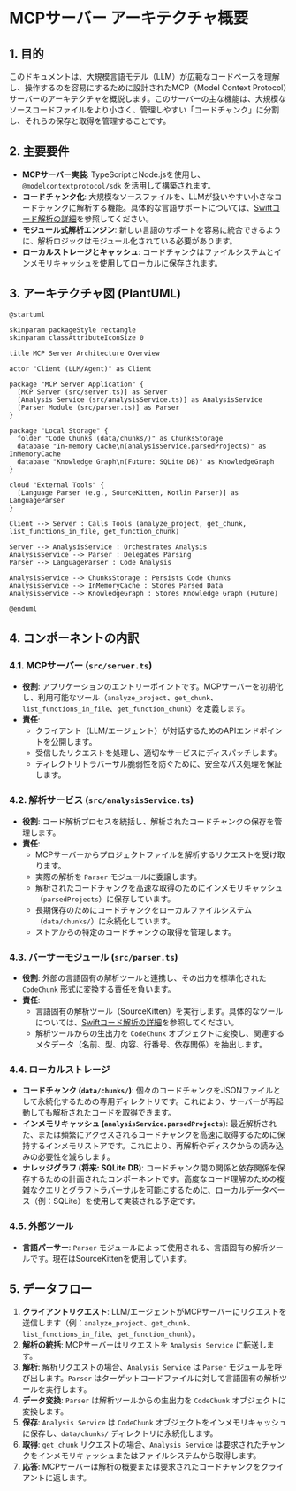 # MCPサーバー アーキテクチャ概要

## 1. 目的

このドキュメントは、大規模言語モデル（LLM）が広範なコードベースを理解し、操作するのを容易にするために設計されたMCP（Model Context Protocol）サーバーのアーキテクチャを概説します。このサーバーの主な機能は、大規模なソースコードファイルをより小さく、管理しやすい「コードチャンク」に分割し、それらの保存と取得を管理することです。

## 2. 主要要件

- **MCPサーバー実装**: TypeScriptとNode.jsを使用し、`@modelcontextprotocol/sdk` を活用して構築されます。
- **コードチャンク化**: 大規模なソースファイルを、LLMが扱いやすい小さなコードチャンクに解析する機能。具体的な言語サポートについては、[Swiftコード解析の詳細](swift_parsing_details.md)を参照してください。
- **モジュール式解析エンジン**: 新しい言語のサポートを容易に統合できるように、解析ロジックはモジュール化されている必要があります。
- **ローカルストレージとキャッシュ**: コードチャンクはファイルシステムとインメモリキャッシュを使用してローカルに保存されます。

## 3. アーキテクチャ図 (PlantUML)

```plantuml
@startuml

skinparam packageStyle rectangle
skinparam classAttributeIconSize 0

title MCP Server Architecture Overview

actor "Client (LLM/Agent)" as Client

package "MCP Server Application" {
  [MCP Server (src/server.ts)] as Server
  [Analysis Service (src/analysisService.ts)] as AnalysisService
  [Parser Module (src/parser.ts)] as Parser
}

package "Local Storage" {
  folder "Code Chunks (data/chunks/)" as ChunksStorage
  database "In-memory Cache\n(analysisService.parsedProjects)" as InMemoryCache
  database "Knowledge Graph\n(Future: SQLite DB)" as KnowledgeGraph
}

cloud "External Tools" {
  [Language Parser (e.g., SourceKitten, Kotlin Parser)] as LanguageParser
}

Client --> Server : Calls Tools (analyze_project, get_chunk, list_functions_in_file, get_function_chunk)

Server --> AnalysisService : Orchestrates Analysis
AnalysisService --> Parser : Delegates Parsing
Parser --> LanguageParser : Code Analysis

AnalysisService --> ChunksStorage : Persists Code Chunks
AnalysisService --> InMemoryCache : Stores Parsed Data
AnalysisService --> KnowledgeGraph : Stores Knowledge Graph (Future)

@enduml
```

## 4. コンポーネントの内訳

### 4.1. MCPサーバー (`src/server.ts`)

- **役割**: アプリケーションのエントリーポイントです。MCPサーバーを初期化し、利用可能なツール（`analyze_project`、`get_chunk`、`list_functions_in_file`、`get_function_chunk`）を定義します。
- **責任**:
  - クライアント（LLM/エージェント）が対話するためのAPIエンドポイントを公開します。
  - 受信したリクエストを処理し、適切なサービスにディスパッチします。
  - ディレクトリトラバーサル脆弱性を防ぐために、安全なパス処理を保証します。

### 4.2. 解析サービス (`src/analysisService.ts`)

- **役割**: コード解析プロセスを統括し、解析されたコードチャンクの保存を管理します。
- **責任**:
  - MCPサーバーからプロジェクトファイルを解析するリクエストを受け取ります。
  - 実際の解析を `Parser` モジュールに委譲します。
  - 解析されたコードチャンクを高速な取得のためにインメモリキャッシュ（`parsedProjects`）に保存しています。
  - 長期保存のためにコードチャンクをローカルファイルシステム（`data/chunks/`）に永続化しています。
  - ストアからの特定のコードチャンクの取得を管理します。

### 4.3. パーサーモジュール (`src/parser.ts`)

- **役割**: 外部の言語固有の解析ツールと連携し、その出力を標準化された `CodeChunk` 形式に変換する責任を負います。
- **責任**:
  - 言語固有の解析ツール（SourceKitten）を実行します。具体的なツールについては、[Swiftコード解析の詳細](swift_parsing_details.md)を参照してください。
  - 解析ツールからの生出力を `CodeChunk` オブジェクトに変換し、関連するメタデータ（名前、型、内容、行番号、依存関係）を抽出します。

### 4.4. ローカルストレージ

- **コードチャンク (`data/chunks/`)**: 個々のコードチャンクをJSONファイルとして永続化するための専用ディレクトリです。これにより、サーバーが再起動しても解析されたコードを取得できます。
- **インメモリキャッシュ (`analysisService.parsedProjects`)**: 最近解析された、または頻繁にアクセスされるコードチャンクを高速に取得するために保持するインメモリストアです。これにより、再解析やディスクからの読み込みの必要性を減らします。
- **ナレッジグラフ (将来: SQLite DB)**: コードチャンク間の関係と依存関係を保存するための計画されたコンポーネントです。高度なコード理解のための複雑なクエリとグラフトラバーサルを可能にするために、ローカルデータベース（例：SQLite）を使用して実装される予定です。

### 4.5. 外部ツール

- **言語パーサー**: `Parser` モジュールによって使用される、言語固有の解析ツールです。現在はSourceKittenを使用しています。

## 5. データフロー

1.  **クライアントリクエスト**: LLM/エージェントがMCPサーバーにリクエストを送信します（例：`analyze_project`、`get_chunk`、`list_functions_in_file`、`get_function_chunk`）。
2.  **解析の統括**: MCPサーバーはリクエストを `Analysis Service` に転送します。
3.  **解析**: 解析リクエストの場合、`Analysis Service` は `Parser` モジュールを呼び出します。`Parser` はターゲットコードファイルに対して言語固有の解析ツールを実行します。
4.  **データ変換**: `Parser` は解析ツールからの生出力を `CodeChunk` オブジェクトに変換します。
5.  **保存**: `Analysis Service` は `CodeChunk` オブジェクトをインメモリキャッシュに保存し、`data/chunks/` ディレクトリに永続化します。
6.  **取得**: `get_chunk` リクエストの場合、`Analysis Service` は要求されたチャンクをインメモリキャッシュまたはファイルシステムから取得します。
7.  **応答**: MCPサーバーは解析の概要または要求されたコードチャンクをクライアントに返します。
